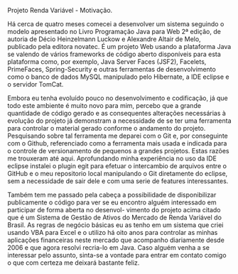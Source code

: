 Projeto Renda Variável - Motivação.

Há cerca de quatro meses comecei a desenvolver um sistema seguindo o modelo apresentado no Livro Programação Java para Web 2ª edição, de autoria de Décio Heinzelmann Luckow e Alexandre Altair de Melo, publicado pela editora novatec. É um projeto Web usando a plataforma Java se valendo de vários frameworks de código aberto disponíveis para esta plataforma como, por exemplo, Java Server Faces (JSF2), Facelets, PrimeFaces, Spring-Security e outras ferramentas de desenvolvimento como o banco de dados MySQL manipulado pelo Hibernate, a IDE eclipse e o servidor TomCat.

Embora eu tenha evoluído pouco no desenvolvimento e codificação, já que todo este ambiente é muito novo para mim, percebo que a grande quantidade de código gerado e as consequentes alterações necessárias à evolução do projeto já demonstram a necessidade de se ter uma ferramenta para controlar o material gerado conforme o andamento do projeto. Pesquisando sobre tal ferramenta me deparei com o Git e, por conseguinte com o Github, referenciado como a ferramenta mais usada e indicada para o controle de versionamento de pequenos a grandes projetos. Estas razões me trouxeram até aqui. Aprofundando minha experiência no uso da IDE eclipse instalei o plugin egit para efetuar o intercambio de arquivos entre o GitHub e o meu repositorio local manipulando o Git diretamente do eclipse, sem a necessidade de sair dele e com uma serie de features interessantes.

Também tem me passado pela cabeça a possibilidade de disponibilizar publicamente o código para ver se eu encontro alguém interessado em participar de forma aberta no desenvol- vimento do projeto acima citado que é um Sistema de Gestão de Ativos do Mercado de Renda Variável do Brasil. As regras de negócio básicas eu as tenho em um sistema que criei usando VBA para Excel e o utilizo há oito anos para controlar as minhas aplicações financeiras neste mercado que acompanho diariamente desde 2006 e que agora resolvi recria-lo em Java. Caso alguém venha a se interessar pelo assunto, sinta-se a vontade para entrar em contato comigo o que com certeza me deixará bastante feliz.


